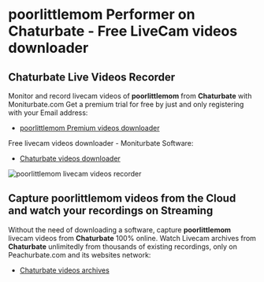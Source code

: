# poorlittlemom Performer on Chaturbate - Free LiveCam videos downloader

## Chaturbate Live Videos Recorder

Monitor and record livecam videos of **poorlittlemom** from **Chaturbate** with Moniturbate.com
Get a premium trial for free by just and only registering with your Email address:
* [poorlittlemom Premium videos downloader](https://moniturbate.com/request-demo-licence-key.html)

Free livecam videos downloader - Moniturbate Software:
* [Chaturbate videos downloader](https://moniturbate.com/moniturbate-download-software.html)

![poorlittlemom livecam videos recorder](https://peachurnet.com/templates/moniturbate-software.png)


## Capture poorlittlemom videos from the Cloud and watch your recordings on Streaming

Without the need of downloading a software, capture **poorlittlemom** livecam videos from **Chaturbate** 100% online.
Watch Livecam archives from **Chaturbate** unlimitedly from thousands of existing recordings, only on Peachurbate.com and its websites network:
* [Chaturbate videos archives](https://peachurnet.com/)